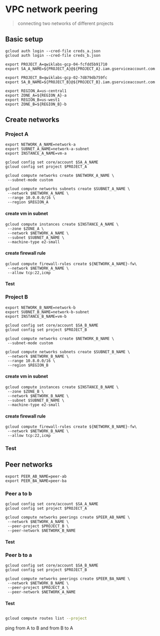 # VPC network peering

> connecting two networks of different projects

## Basic setup

```shell
gcloud auth login --cred-file creds_a.json
gcloud auth login --cred-file creds_b.json

export PROJECT_A=qwiklabs-gcp-04-fcfdd5b91710
export SA_A_NAME=${PROJECT_A}@${PROJECT_A}.iam.gserviceaccount.com

export PROJECT_B=qwiklabs-gcp-02-7d879db759fc
export SA_B_NAME=${PROJECT_B}@${PROJECT_B}.iam.gserviceaccount.com

export REGION_A=us-central1
export ZONE_A=${REGION_A}-a
export REGION_B=us-west1
export ZONE_B=${REGION_B}-b
```


## Create networks

### Project A

```shell
export NETWORK_A_NAME=network-a
export SUBNET_A_NAME=network-a-subnet
export INSTANCE_A_NAME=vm-a
```

```shell
gcloud config set core/account $SA_A_NAME
gcloud config set project $PROJECT_A
```

```shell
gcloud compute networks create $NETWORK_A_NAME \
 --subnet-mode custom

gcloud compute networks subnets create $SUBNET_A_NAME \
 --network $NETWORK_A_NAME \
 --range 10.0.0.0/16 \
 --region $REGION_A
```

#### create vm in subnet

```shell
gcloud compute instances create $INSTANCE_A_NAME \
 --zone $ZONE_A \
 --network $NETWORK_A_NAME \
 --subnet $SUBNET_A_NAME \
 --machine-type e2-small
```

#### create firewall rule

```shell
gcloud compute firewall-rules create ${NETWORK_A_NAME}-fw\
 --network $NETWORK_A_NAME \
 --allow tcp:22,icmp
```

#### Test

### Project B

```shell
export NETWORK_B_NAME=network-b
export SUBNET_B_NAME=network-b-subnet
export INSTANCE_B_NAME=vm-b
```

```shell
gcloud config set core/account $SA_B_NAME
gcloud config set project $PROJECT_B
```

```shell
gcloud compute networks create $NETWORK_B_NAME \
 --subnet-mode custom

gcloud compute networks subnets create $SUBNET_B_NAME \
 --network $NETWORK_B_NAME \
 --range 10.8.0.0/16 \
 --region $REGION_B
```

#### create vm in subnet

```shell
gcloud compute instances create $INSTANCE_B_NAME \
 --zone $ZONE_B \
 --network $NETWORK_B_NAME \
 --subnet $SUBNET_B_NAME \
 --machine-type e2-small
```

#### create firewall rule

```shell
gcloud compute firewall-rules create ${NETWORK_B_NAME}-fw\
 --network $NETWORK_B_NAME \
 --allow tcp:22,icmp
```

### Test

## Peer networks 

```shell
export PEER_AB_NAME=peer-ab
export PEER_BA_NAME=peer-ba
```

### Peer a to b

```shell
gcloud config set core/account $SA_A_NAME
gcloud config set project $PROJECT_A

gcloud compute networks peerings create $PEER_AB_NAME \
 --network $NETWORK_A_NAME \
 --peer-project $PROJECT_B \
 --peer-network $NETWORK_B_NAME
```

#### Test


### Peer b to a

```shell
gcloud config set core/account $SA_B_NAME
gcloud config set project $PROJECT_B

gcloud compute networks peerings create $PEER_BA_NAME \
 --network $NETWORK_B_NAME \
 --peer-project $PROJECT_A \
 --peer-network $NETWORK_A_NAME
```

#### Test

```bash

gcloud compute routes list --project 

```

ping from A to B and from B to A
